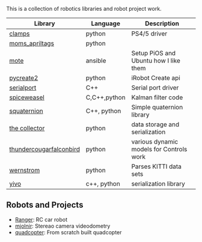 This is a collection of robotics libraries and robot project work.

| Library | Language | Description |
|---|---|---|
| [clamps][9] | python | PS4/5 driver |
| [moms_apriltags][1] | python | |
| [mote][2] | ansible | Setup PiOS and Ubuntu how I like them |
| [pycreate2][7] | python | iRobot Create api |
| [serialport][10] | C++ | Serial port driver |
| [spiceweasel][4] | C,C++,python | Kalman filter code |
| [squaternion][3] | C++, python | Simple quaternion library |
| [the collector][11] | python | data storage and serialization |
| [thundercougarfalconbird][6] | python | various dynamic models for Controls work |
| [wernstrom][8] | python | Parses KITTI data sets |
| [yivo][5] | c++, python | serialization library |

[1]: https://github.com/MomsFriendlyRobotCompany/moms_apriltag
[2]: https://github.com/MomsFriendlyRobotCompany/mote
[3]: https://github.com/MomsFriendlyRobotCompany/squaternion
[4]: https://github.com/MomsFriendlyRobotCompany/spiceweasel
[5]: https://github.com/MomsFriendlyRobotCompany/yivo
[6]: https://github.com/MomsFriendlyRobotCompany/thundercougarfalconbird 
[7]: https://github.com/MomsFriendlyRobotCompany/pycreate2
[8]: https://github.com/MomsFriendlyRobotCompany/wernstrom
[9]: https://github.com/MomsFriendlyRobotCompany/clamps
[10]: https://github.com/MomsFriendlyRobotCompany/serialport
[11]: https://github.com/MomsFriendlyRobotCompany/the_collector

## Robots and Projects

- [Ranger][r1]: RC car robot
- [mjolnir][r2]: Stereao camera videodometry
- [quadcopter][r3]: From scratch built quadcopter

[r1]: https://github.com/MomsFriendlyRobotCompany/ranger
[r2]: https://github.com/MomsFriendlyRobotCompany/mjolnir
[r3]: https://github.com/MomsFriendlyRobotCompany/quadcopter
